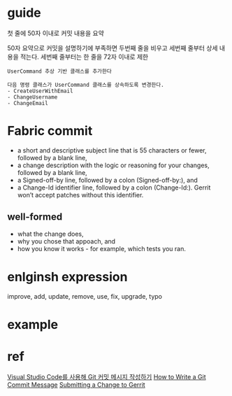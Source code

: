 
# guide
첫 줄에 50자 이내로 커밋 내용을 요약

50자 요약으로 커밋을 설명하기에 부족하면 두번째 줄을 비우고 세번째 줄부터 상세 내용을 적는다. 세번째 줄부터는 한 줄을 72자 이내로 제한
```log
UserCommand 추상 기반 클래스를 추가한다

다음 명령 클래스가 UserCommand 클래스를 상속하도록 변경한다.
- CreateUserWithEmail
- ChangeUsername
- ChangeEmail
```

# Fabric commit
- a short and descriptive subject line that is 55 characters or fewer, followed by a blank line,
- a change description with the logic or reasoning for your changes, followed by a blank line,
- a Signed-off-by line, followed by a colon (Signed-off-by:), and
- a Change-Id identifier line, followed by a colon (Change-Id:). Gerrit won’t accept patches without this identifier.

## well-formed
- what the change does,
- why you chose that appoach, and
- how you know it works - for example, which tests you ran.

# enlginsh expression
improve, add, update, remove, use, fix, upgrade, typo


# example



# ref
[Visual Studio Code를 사용해 Git 커밋 메시지 작성하기](http://blog.weirdx.io/post/53799)
[How to Write a Git Commit Message](https://chris.beams.io/posts/git-commit/) 
[Submitting a Change to Gerrit](https://hyperledger-fabric.readthedocs.io/en/latest/Gerrit/changes.html)